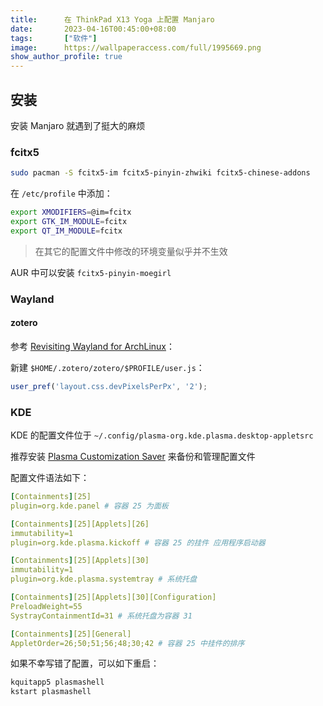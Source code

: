 ```yaml
---
title:      在 ThinkPad X13 Yoga 上配置 Manjaro
date:       2023-04-16T00:45:00+08:00
tags:       ["软件"]
image:      https://wallpaperaccess.com/full/1995669.png
show_author_profile: true
---
```


## 安装

安装 Manjaro 就遇到了挺大的麻烦

### fcitx5

```sh
sudo pacman -S fcitx5-im fcitx5-pinyin-zhwiki fcitx5-chinese-addons
```

在 `/etc/profile` 中添加：
```sh
export XMODIFIERS=@im=fcitx
export GTK_IM_MODULE=fcitx
export QT_IM_MODULE=fcitx
```

> 在其它的配置文件中修改的环境变量似乎并不生效

AUR 中可以安装 `fcitx5-pinyin-moegirl`

### Wayland

#### zotero

参考 [Revisiting Wayland for ArchLinux](https://rgoswami.me/posts/revisiting-wayland-2021-archlinux/#reference-management)：

新建 `$HOME/.zotero/zotero/$PROFILE/user.js`：
```js
user_pref('layout.css.devPixelsPerPx', '2');
```

### KDE

KDE 的配置文件位于 `~/.config/plasma-org.kde.plasma.desktop-appletsrc`

推荐安装 [Plasma Customization Saver](https://store.kde.org/p/1298955/) 来备份和管理配置文件

配置文件语法如下：
```yaml
[Containments][25]
plugin=org.kde.panel # 容器 25 为面板

[Containments][25][Applets][26]
immutability=1
plugin=org.kde.plasma.kickoff # 容器 25 的挂件 应用程序启动器

[Containments][25][Applets][30]
immutability=1
plugin=org.kde.plasma.systemtray # 系统托盘

[Containments][25][Applets][30][Configuration]
PreloadWeight=55
SystrayContainmentId=31 # 系统托盘为容器 31

[Containments][25][General]
AppletOrder=26;50;51;56;48;30;42 # 容器 25 中挂件的排序
```

如果不幸写错了配置，可以如下重启：
```sh
kquitapp5 plasmashell
kstart plasmashell
```
